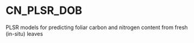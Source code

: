 # CN_PLSR_DOB
PLSR models for predicting foliar carbon and nitrogen content from fresh (in-situ) leaves
